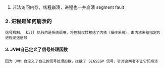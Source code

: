 

1. 非法访问内存，线程崩溃，进程也一并崩溃 segment fault

### 2. 进程是如何崩溃的

    信号机制， kill 执行的是系统调用，将控制权转移给了内核（操作系统），由内核来给指定的进程发送信号

#### 3. JVM自己定义了信号处理函数

    因为 JVM 自定义了自己的信号处理函数，拦截了 SIGSEGV 信号，针对这两者不让它们崩溃